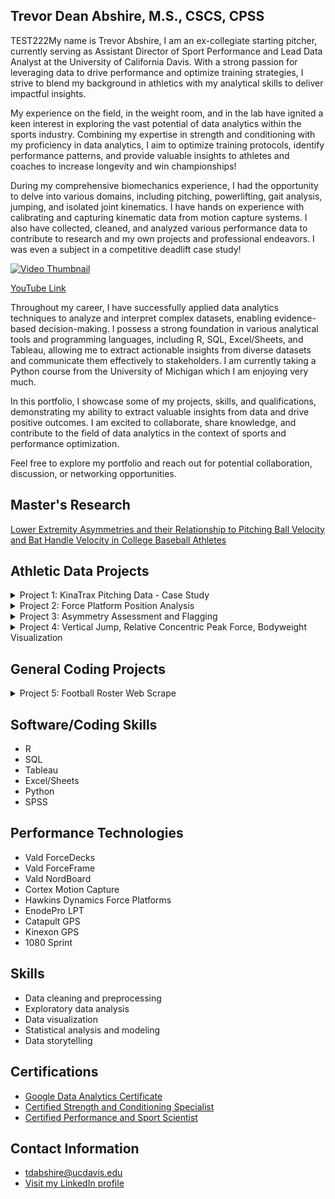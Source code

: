 
## Trevor Dean Abshire, M.S., CSCS, CPSS

TEST222My name is Trevor Abshire, I am an ex-collegiate starting pitcher, currently serving as Assistant Director of Sport Performance and Lead Data Analyst at the University of California Davis. With a strong passion for leveraging data to drive performance and optimize training strategies, I strive to blend my background in athletics with my analytical skills to deliver impactful insights.

My experience on the field, in the weight room, and in the lab have ignited a keen interest in exploring the vast potential of data analytics within the sports industry. Combining my expertise in strength and conditioning with my proficiency in data analytics, I aim to optimize training protocols, identify performance patterns, and provide valuable insights to athletes and coaches to increase longevity and win championships!

During my comprehensive biomechanics experience, I had the opportunity to delve into various domains, including pitching, powerlifting, gait analysis, jumping, and isolated joint kinematics. I have hands on experience with calibrating and capturing kinematic data from motion capture systems. I also have collected, cleaned, and analyzed various performance data to contribute to research and my own projects and professional endeavors. I was even a subject in a competitive deadlift case study!


[![Video Thumbnail](https://img.youtube.com/vi/K75-x8oRwc8/0.jpg)](https://youtu.be/K75-x8oRwc8)

[YouTube Link](https://youtu.be/K75-x8oRwc8)



Throughout my career, I have successfully applied data analytics techniques to analyze and interpret complex datasets, enabling evidence-based decision-making. I possess a strong foundation in various analytical tools and programming languages, including R, SQL, Excel/Sheets, and Tableau, allowing me to extract actionable insights from diverse datasets and communicate them effectively to stakeholders. I am currently taking a Python course from the University of Michigan which I am enjoying very much. 


In this portfolio, I showcase some of my projects, skills, and qualifications, demonstrating my ability to extract valuable insights from data and drive positive outcomes. I am excited to collaborate, share knowledge, and contribute to the field of data analytics in the context of sports and performance optimization.

Feel free to explore my portfolio and reach out for potential collaboration, discussion, or networking opportunities.

<h2>Master's Research</h2>

[Lower Extremity Asymmetries and their Relationship to Pitching Ball Velocity and Bat Handle Velocity in College Baseball Athletes](Portfolio/Masters_Capstone.pdf)


<h2>Athletic Data Projects</h2>

<details>
 <summary>Project 1: KinaTrax Pitching Data - Case Study</summary>
  <p>
    <ul>
      <li><strong>Objective:</strong> Analyze and interpret biomechanical and ball pitching data for performance and injury preventative purposes (Averages, Launch Angles, Spin Rates, Elbow Varus Torque).</li>
      <li><strong>Research:</strong> Pitching-related elbow injuries are commonly observed across various levels of baseball and are often attributed to the repetitive high-velocity throws, placing stress on structures such as the ulnar collateral ligament and radiohumeral articulation (Ciccotti et al., 2017; Melugin, Leafblad, Camp, & Conte, 2018; Saper et al., 2018; Anz et al., 2010; Chalmers et al., 2017). Early trunk rotation during the pitching delivery has shown to increase torques at the shoulder and elbow. However, the specific mechanisms of energy transmitting through the kinetic chain and into the medial elbow remain unclear. Understanding these mechanisms can provide useful information into optimizing pitching techniques and minimizing the risk of elbow injuries (Aguinaldo, Buttermore, & Chambers, 2007; Oyama et al., 2014; Aguinaldo & Chambers, 2009; Werner et al., 2002).</li>
    </ul>
 
  </p>
    <a href="https://www.tandfonline.com/doi/full/10.1080/14763141.2019.1696881">Induced power analysis of sequential body motion and elbow valgus load during baseball pitching, Sports Biomechanics</a>

<br>

  <p>
    <a href="https://github.com/ktrev123/Trevor-Abshire-Portfolio/blob/main/Portfolio/Project3_Rcode.R">R Code</a>
  </p>
  
  <ol>
    <li>Find the Fastball (Pitch_Type) velocity (Pitch_Velocity) mean and standard deviation for each pitcher that threw in the game on 8/2/2022 for Team 2.<br>
      <img src="https://github.com/ktrev123/Trevor-Abshire-Portfolio/assets/138731104/3ef3e150-6604-4d16-ae25-025476dd1574" alt="image" width="600"></li>
   <li>Find the Breaking Ball (Pitch_Type; Group Slider & Curveball together) spin rate (Spin_Rate) mean and standard deviation for each pitcher that threw in the game on 8/3/2022 for Team 1.<br>
      <img src="https://github.com/ktrev123/Trevor-Abshire-Portfolio/assets/138731104/ad9f4d42-6fc4-4ab3-adee-baec91b98338" alt="image" width="600"></li>
    <li>Rank the Pitchers (id_pitcher) who allowed the 15 hardest batted ball exit velocities (Exit_Velocity) above 10-degrees of launch (Launch_Angle) in any game.<br>
      What pitch type (Pitch_Type) was thrown to the batter on each hit?<br>
      What was the launch angle (Launch_Angle) on each hit?<br>
      What was the result of each play (Play_Result)?<br>
      Bullet-point up to 3 primary insights you can derive from this ranking.<br>
      <img src="https://github.com/ktrev123/Trevor-Abshire-Portfolio/assets/138731104/0ce92d3e-6075-4006-bd53-359594c04aa8" alt="image" width="600">
      <ul>
        <li>11 out of 15 (73%) of the hardest hit pitches were fastballs, suggesting that weaker contact could be influenced with off-speed pitches</li>
        <li>Launch angles between 10 and 26 degrees often presented desirable play results (Single/HomeRun) while launch angles greater than 30 resulted in outs</li>
        <li>If a hitter can achieve high exit velocities (>100mph), coaches might consider implementing practice drills where hitters are encouraged to attack the ball within 10 to 26 degrees of launch angle</li>
      </ul>
    </li>
    <li>Is there a statistically significant difference in mean Elbow Varus Torque at Max Shoulder External Rotation (Elb_Var_Torque_MER) between Pitchers (id_pitcher) 800021 and 800098? (α _< 0.05)<br>
      <img src="https://github.com/ktrev123/Trevor-Abshire-Portfolio/assets/138731104/444ae7f0-710f-456b-8cc5-a9af778099d9" alt="image" width="600"><br>
      <img src="https://github.com/ktrev123/Trevor-Abshire-Portfolio/assets/138731104/21cf649e-d896-421f-8d0c-2165bc202e06" alt="image" width="600"></li>  
    <li>Based on your findings from Question 4, provide further analysis on where you would recommend biomechanical intervention with either pitcher.<br>

   Pitcher21 and Pitcher98 show a statistically significant difference in elbow varus torque at maximal external rotation while having similar average fastball and breaking ball velocities (Pitcher21 = 92.02/81.04mph, Pitcher98 = 92.71/82.35mph). This suggests that further investigation into Pitcher98's biomechanical capabilities is necessary.
Considering the anatomical requirements of both the lower and upper extremities along with the trunk and pelvis during the pitching delivery at time of max external rotation, four upper extremity metrics, two lower, one thoracic, and one pelvic metric were correlated against elbow varus torque at max external rotation and pitch velocity within the entire pitching staff. One lower extremity and one thoracic variable of interest were identified to have a moderate negative correlation with elbow varus torque at max external rotation within the entire pitching staff: Trunk_Lean_MER (r = -0.47) and Lead_Ankle_EvInv_MER (r = -0.38). A statistical analysis was performed to identify if Pitcher98 had significantly different trunk lean and lead ankle positioning than the rest of the pitching staff. An independent, non-parametric, statistical test showed that Pitcher98 has statistically significant differences in both trunk lean and lead ankle positioning at max external rotation in comparison to the rest of the pitching staff.
While individual pitching mechanics are infinitely unique in nature, these findings suggest assessing the biomechanical capabilities of Pitcher98’s trunk and lead ankle. Pitcher98 would likely benefit from a complete and detailed analysis of the stability and mobility of the lead ankle joint and thoracic spine. Meanwhile, assessment of the capabilities of the external and internal rotator musculature of the shoulder as well as scapulohumeral rhythm could provide further insight to the force accepting capabilities of Pitcher98’s medial elbow. It is also advised to monitor throwing volume and intensity for Pitcher98 given that he is undergoing significantly higher medial elbow forces compared to his teammate.

      
   <div style="display: flex;">
        <img src="https://github.com/ktrev123/Trevor-Abshire-Portfolio/assets/138731104/42e553de-5c53-490c-8827-27de46869084" alt="image" width="350">
        <img src="https://github.com/ktrev123/Trevor-Abshire-Portfolio/assets/138731104/d5e3694b-f8d4-4a30-b5c7-b50535316605" alt="image" width="350">
      </div>
      <div style="display: flex;">
        <img src="https://github.com/ktrev123/Trevor-Abshire-Portfolio/assets/138731104/cb67f3d5-9e4c-4e3e-9f2e-9a805bf6fcf5" alt="image" width="350">
        <img src="https://github.com/ktrev123/Trevor-Abshire-Portfolio/assets/138731104/381dc685-8136-4f46-9b6e-f4ff245aa180" alt="image" width="350">
      </div>
    </li>
  </ol>
</details>
<details>
  <summary>Project 2: Force Platform Position Analysis</summary>
  <p>
    <ul>
      <li><strong>Objective:</strong> Analyze the performance and force production characteristics of starters from each position group using Vald ForceDecks force platforms.</li>
    </ul>
  </p>
  <p>
    <a href="https://github.com/ktrev123/Trevor-Abshire-Portfolio/blob/main/Portfolio/PositionBoxplot.R">R Code</a>
  </p>
 
  <div style="display:flex; justify-content:center;">
    <img src="https://github.com/ktrev123/Trevor-Abshire-Portfolio/assets/138731104/b712e95d-55d7-4f49-ab35-d682fd8e5376" alt="mRSI by Position" style="width:400px; margin-right:10px;">
    <img src="https://github.com/ktrev123/Trevor-Abshire-Portfolio/assets/138731104/ee483c44-aa63-4f5d-861a-7246e16c18f5" alt="Relative Peak Force by Position" style="width:400px;">
  </div>
  
  <ul>
    <li>Processed and cleaned a substantial dataset consisting of over 1000 data points, meticulously eliminating null values and detecting systematic outliers to ensure data integrity and quality</li>
    <li>Employed advanced R coding techniques to filter and segment the dataset based on position groups, enabling focused analysis and generating insightful visualizations tailored to specific groups</li>
    <li>Leveraged data analytics and statistical modeling in R to identify position groups that exhibited specific requirements for improved reactive and concentric strength, allowing for targeted training interventions and performance optimization strategies</li>
  </ul>
</details>

<details>
  <summary>Project 3: Asymmetry Assessment and Flagging</summary>
  <p>
    <ul>
      <li><strong>Objective:</strong> Develop a comprehensive assessment framework to evaluate asymmetries in the single leg jump test, considering peak landing force, and flag individuals at higher risk of injury, while providing strength and conditioning coaches a named list recommending potential exercise interventions for any athlete with a greater than 15% asymmetry in landing forces.</li>
      <li><strong>Research:</strong> Anterior cruciate ligament (ACL) tears are devastating injuries in professional athletes, affecting approximately 4% of players each year. Deceleration was found to be the most common injury maneuver, observed in 32 (60%) athletes. Defensive backs and wide receivers sustained the most injuries, with 14 (26%) and 12 (23%) cases, respectively. Out of all injuries, 44 (83%) were first-time ACL injuries, while nine (17%) had a history of previous ACL injury (Schick et al., 2023). Biomechanical studies have demonstrated that the greatest strain is placed on the ACL, relative to other knee ligaments, at low angles of knee flexion, typically around 15° (Schick et al., 2023; Johnson et al., 2019). As the degree of knee flexion increases, the ACL is off-loaded, and greater stress is placed on other knee ligaments (Schick et al., 2023; Williams et al., 2018).</li>
    </ul>
  </p>
    <a href="https://www.ncbi.nlm.nih.gov/pmc/articles/PMC9970728/">The Mechanism of Anterior Cruciate Ligament Injuries in the National Football League: A Systematic Video Review</a>
 
<br>


  <p>
    <a href="https://github.com/ktrev123/Trevor-Abshire-Portfolio/blob/main/Portfolio/SL_Jump.R">R Code</a>
  </p>
  
  <img src="https://github.com/ktrev123/Trevor-Abshire-Portfolio/assets/138731104/350cc536-0b0c-45aa-8945-abc935628d40" alt="Single Leg Jump Asymmetries" style="width:400px;">
  
  <ul>
    <li>Employed rigorous data cleaning techniques on a dataset comprising over 1000 data points, ensuring data integrity and quality</li>
    <li>Leveraged my expertise in human kinematics and understanding of football to identify eccentric landing capabilities as a relevant metric for analysis</li>
    <li>Developed a comprehensive data visualization showcasing the frequency of tests exhibiting different levels of asymmetry, providing valuable insights into the performance characteristics of the athletes</li>
  </ul>
</details>

<details>
  <summary>Project 4: Vertical Jump, Relative Concentric Peak Force, Bodyweight Visualization </summary>
  <p>
    <ul>
      <li><strong>Objective:</strong> Visualize the comparison between vertical jump combine data, force platform concentric peak force data, and bodyweights.</li>
  <li>
    <strong>Research:</strong> In a study examining the jumping and sprinting characteristics of a track and field team, researchers found that the force variable CMJ peak force relative to body weight was a significant predictor of sprint performance in terms of maximal running velocity over 10 meters and the time taken to complete 60 meters. Additionally, the maximal running velocity over 10 meters was also predicted by CMJ height. However, jump heights from non-stretch-shortening squat jumps and drop jumps did not predict sprint performances.
    Furthermore, previous research has shown that sprint acceleration over the first 10 meters from the starting block is correlated with CMJ average power, CMJ peak power, CMJ average force, and CMJ peak force in elite sprinters. This suggests that these force variables are relevant to sprint performance, particularly in terms of velocity components.
    The finding of this paper also indicate that specific adaptations related to velocity and increases in muscle electrical activity occur during CMJ exercises. This supports the suggestion that high-velocity muscle activation capabilities and the ability to perform activities at high velocities are important for sprinting at high velocities, often occurring for some positions in American Football.
    Studies have suggested that CMJ peak force and CMJ height are valuable factors in predicting sprint performances, especially in terms of velocity-related components. The ability to generate high forces and perform explosive movements at high velocities appears to be crucial for sprinting at high velocities.
</li>
    </ul>
  </p>
    <a href="https://pubmed.ncbi.nlm.nih.gov/22692108/">Markström, Jonas L.1; Olsson, Carl-Johan2. Countermovement Jump Peak Force Relative to Body Weight and Jump Height as Predictors for Sprint Running Performances: (In)homogeneity of Track and Field Athletes?
  </p>
   
<br>

  <p>
    <a href="https://github.com/ktrev123/Trevor-Abshire-Portfolio/blob/main/Portfolio/Project5_Unamed.py">Python Code</a>
  </p>

  
  <img src="https://github.com/ktrev123/Trevor-Abshire-Portfolio/assets/138731104/9cf54465-9066-4a0f-ba9f-80c201a22a38" alt="VJ_rCPF_BW" style="width:400px;">
  
  <img src="https://github.com/ktrev123/Trevor-Abshire-Portfolio/assets/138731104/475f3448-5578-438d-b76f-1be64854febc" alt="VJ_rCPF_BW2" style="width:400px;">
  <ul>
    <li>Filtered a significant dataset (2500 data points) to find instances where athletes possessed combine jump test values,force plateform CMJ values, and a bodyweight value.</li>
    <li>Created an interactive scatter plot to visualize the relevance of the Relative Concentric Peak Force metric within a Division 1 football program. </li>
  </ul>
</details>



<h2>General Coding Projects</h2>

<details>
  <summary>Project 5: Football Roster Web Scrape</summary>
  <p>
    <a href="https://github.com/ktrev123/Trevor-Abshire-Portfolio/blob/main/Portfolio/RosterWebsiteScrape.py">Python Code</a>
  </p>
  <ul>
    <li>
      <span style="font-size: 14px;">Objective: Scrape data from a roster website to create a standardized list of Names, Academic Years, Positions, and Roster Images for spreadsheet and dashboard use</span>
    </li>
  </ul>
</details>

## Software/Coding Skills
  - R
  - SQL
  - Tableau
  - Excel/Sheets
  - Python
  - SPSS

## Performance Technologies
  - Vald ForceDecks
  - Vald ForceFrame
  - Vald NordBoard
  - Cortex Motion Capture
  - Hawkins Dynamics Force Platforms
  - EnodePro LPT
  - Catapult GPS
  - Kinexon GPS
  - 1080 Sprint
  
## Skills
  - Data cleaning and preprocessing
  - Exploratory data analysis
  - Data visualization
  - Statistical analysis and modeling
  - Data storytelling
  
## Certifications
  - [Google Data Analytics Certificate](https://github.com/ktrev123/Trevor-Abshire-Portfolio/blob/main/Portfolio/Trevor_Abshire_Google_Data_Analytics_Certificate.pdf)
  - [Certified Strength and Conditioning Specialist](https://certificates.nsca.com/1f2cf9a0-1e9b-4211-beef-dd1277cbf97e#gs.2a323g)
  - [Certified Performance and Sport Scientist](https://certificates.nsca.com/cefcc200-5bd9-4352-bad9-fb8e8677ef4e#gs.2a32yo)
    

## Contact Information
- [tdabshire@ucdavis.edu](tdabshire@ucdavis.edu)
- [Visit my LinkedIn profile](https://www.linkedin.com/in/trevorabshire/)
